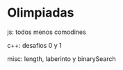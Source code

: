# Olimpiadas

js: todos menos comodines 

c++: desafios 0 y 1

misc: length, laberinto y binarySearch
